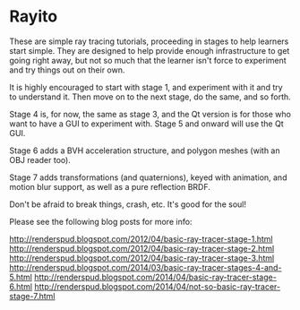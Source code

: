 Rayito
======

These are simple ray tracing tutorials, proceeding in stages to help learners
start simple.  They are designed to help provide enough infrastructure to get
going right away, but not so much that the learner isn't force to experiment
and try things out on their own.

It is highly encouraged to start with stage 1, and experiment with it and try
to understand it.  Then move on to the next stage, do the same, and so forth.

Stage 4 is, for now, the same as stage 3, and the Qt version is for those
who want to have a GUI to experiment with.  Stage 5 and onward will use the
Qt GUI.

Stage 6 adds a BVH acceleration structure, and polygon meshes (with an OBJ
reader too).

Stage 7 adds transformations (and quaternions), keyed with animation, and
motion blur support, as well as a pure reflection BRDF.

Don't be afraid to break things, crash, etc.  It's good for the soul!

Please see the following blog posts for more info:

http://renderspud.blogspot.com/2012/04/basic-ray-tracer-stage-1.html <br>
http://renderspud.blogspot.com/2012/04/basic-ray-tracer-stage-2.html <br>
http://renderspud.blogspot.com/2012/04/basic-ray-tracer-stage-3.html <br>
http://renderspud.blogspot.com/2014/03/basic-ray-tracer-stages-4-and-5.html
http://renderspud.blogspot.com/2014/04/basic-ray-tracer-stage-6.html
http://renderspud.blogspot.com/2014/04/not-so-basic-ray-tracer-stage-7.html
